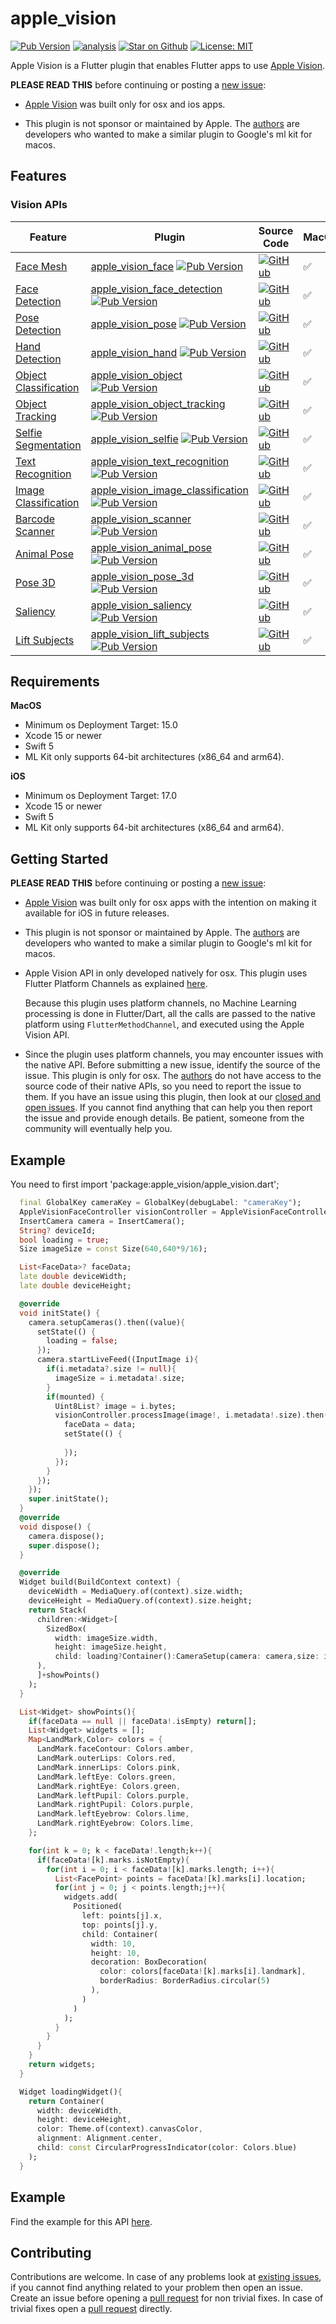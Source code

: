 # apple\_vision

[![Pub Version](https://img.shields.io/pub/v/apple_vision)](https://pub.dev/packages/apple_vision)
[![analysis](https://github.com/Knightro63/apple_vision/actions/workflows/flutter.yml/badge.svg)](https://github.com/Knightro63/apple_vision/actions/)
[![Star on Github](https://img.shields.io/github/stars/Knightro63/apple_vision.svg?style=flat&logo=github&colorB=deeppink&label=stars)](https://github.com/Knightro63/apple_vision)
[![License: MIT](https://img.shields.io/badge/license-MIT-purple.svg)](https://opensource.org/licenses/MIT)

Apple Vision is a Flutter plugin that enables Flutter apps to use [Apple Vision](https://developer.apple.com/documentation/vision).

**PLEASE READ THIS** before continuing or posting a [new issue](https://github.com/Knightro63/apple_vision):

- [Apple Vision](https://developer.apple.com/documentation/vision) was built only for osx and ios apps.

- This plugin is not sponsor or maintained by Apple. The [authors](https://github.com/Knightro63/apple_vision/blob/main/AUTHORS) are developers who wanted to make a similar plugin to Google's ml kit for macos.

## Features

### Vision APIs

| Feature                                                                                       | Plugin | Source Code| MacOS | iOS |
|-----------------------------------------------------------------------------------------------|--------|------------|---------|-----|
|[Face Mesh](https://developer.apple.com/documentation/vision/tracking_the_user_s_face_in_real_time)                   | [apple\_vision\_face](https://pub.dev/packages/apple_vision_face) [![Pub Version](https://img.shields.io/pub/v/apple_vision_face)](https://pub.dev/packages/apple_vision_face)                                        | [![GitHub](https://img.shields.io/badge/github-%23121011.svg?style=for-the-badge&logo=github&logoColor=white)](https://github.com/Knightro63/apple_vision/tree/master/packages/apple_vision_face)             | ✅ | ✅ |
|[Face Detection](https://developer.apple.com/documentation/vision/tracking_the_user_s_face_in_real_time)                   | [apple\_vision\_face\_detection](https://pub.dev/packages/apple_vision_face_detection) [![Pub Version](https://img.shields.io/pub/v/apple_vision_face_detection)](https://pub.dev/packages/apple_vision_face_detection)                                        | [![GitHub](https://img.shields.io/badge/github-%23121011.svg?style=for-the-badge&logo=github&logoColor=white)](https://github.com/Knightro63/apple_vision/tree/master/packages/apple_vision_face_detection)             | ✅ | ✅ |
|[Pose Detection](https://developer.apple.com/documentation/vision/detecting_human_body_poses_in_images)                   | [apple\_vision\_pose](https://pub.dev/packages/apple_vision_pose) [![Pub Version](https://img.shields.io/pub/v/apple_vision_pose)](https://pub.dev/packages/apple_vision_pose)                                        | [![GitHub](https://img.shields.io/badge/github-%23121011.svg?style=for-the-badge&logo=github&logoColor=white)](https://github.com/Knightro63/apple_vision/tree/master/packages/apple_vision_pose)             | ✅ | ✅ |
|[Hand Detection](https://developer.apple.com/documentation/vision/detecting_hand_poses_with_vision)                   | [apple\_vision\_hand](https://pub.dev/packages/apple_vision_hand) [![Pub Version](https://img.shields.io/pub/v/apple_vision_hand)](https://pub.dev/packages/apple_vision_hand)                                        | [![GitHub](https://img.shields.io/badge/github-%23121011.svg?style=for-the-badge&logo=github&logoColor=white)](https://github.com/Knightro63/apple_vision/tree/master/packages/apple_vision_hand)             | ✅ | ✅ |
|[Object Classification](https://developer.apple.com/documentation/vision/recognizing_objects_in_live_capture)                   | [apple\_vision\_object](https://pub.dev/packages/apple_vision_object) [![Pub Version](https://img.shields.io/pub/v/apple_vision_object)](https://pub.dev/packages/apple_vision_object)                                        | [![GitHub](https://img.shields.io/badge/github-%23121011.svg?style=for-the-badge&logo=github&logoColor=white)](https://github.com/Knightro63/apple_vision/tree/master/packages/apple_vision_object)             | ✅ | ✅ |
|[Object Tracking](https://developer.apple.com/documentation/vision/vntrackobjectrequest)                   | [apple\_vision\_object\_tracking](https://pub.dev/packages/apple_vision_object_tracking) [![Pub Version](https://img.shields.io/pub/v/apple_vision_object_tracking)](https://pub.dev/packages/apple_vision_object_tracking)                                        | [![GitHub](https://img.shields.io/badge/github-%23121011.svg?style=for-the-badge&logo=github&logoColor=white)](https://github.com/Knightro63/apple_vision/tree/master/packages/apple_vision_object_tracking)             | ✅ | ✅ |
|[Selfie Segmentation](https://developer.apple.com/documentation/vision/applying_matte_effects_to_people_in_images_and_video)                   | [apple\_vision\_selfie](https://pub.dev/packages/apple_vision_selfie) [![Pub Version](https://img.shields.io/pub/v/apple_vision_selfie)](https://pub.dev/packages/apple_vision_selfie)                                        | [![GitHub](https://img.shields.io/badge/github-%23121011.svg?style=for-the-badge&logo=github&logoColor=white)](https://github.com/Knightro63/apple_vision/tree/master/packages/apple_vision_selfie)             | ✅ | ✅ |
|[Text Recognition](https://developer.apple.com/documentation/vision/vnrecognizedtextobservation)                   | [apple\_vision\_text\_recognition](https://pub.dev/packages/apple_vision_recognize_text) [![Pub Version](https://img.shields.io/pub/v/apple_vision_recognize_text)](https://pub.dev/packages/apple_vision_recognize_text)                                        | [![GitHub](https://img.shields.io/badge/github-%23121011.svg?style=for-the-badge&logo=github&logoColor=white)](https://github.com/Knightro63/apple_vision/tree/master/packages/apple_vision_recognize_text)             | ✅ | ✅ |
|[Image Classification](https://developer.apple.com/documentation/vision/classifying_images_with_vision_and_core_ml)                   | [apple\_vision\_image\_classification](https://pub.dev/packages/apple_vision_image_classification) [![Pub Version](https://img.shields.io/pub/v/apple_vision_image_classification)](https://pub.dev/packages/apple_vision_image_classification)                                        | [![GitHub](https://img.shields.io/badge/github-%23121011.svg?style=for-the-badge&logo=github&logoColor=white)](https://github.com/Knightro63/apple_vision/tree/master/packages/apple_vision_image_classification)             | ✅ | ✅ |
|[Barcode Scanner](https://developer.apple.com/documentation/vision/vnbarcodeobservation)                   | [apple\_vision\_scanner](https://pub.dev/packages/apple_vision_scanner) [![Pub Version](https://img.shields.io/pub/v/apple_vision_scanner)](https://pub.dev/packages/apple_vision_scanner)                                        | [![GitHub](https://img.shields.io/badge/github-%23121011.svg?style=for-the-badge&logo=github&logoColor=white)](https://github.com/Knightro63/apple_vision/tree/master/packages/apple_vision_scanner)             | ✅ | ✅ |
|[Animal Pose](https://developer.apple.com/documentation/vision/vndetectanimalbodyposerequest)                   | [apple\_vision\_animal\_pose](https://pub.dev/packages/apple_vision_animal_pose) [![Pub Version](https://img.shields.io/pub/v/apple_vision_animal_pose)](https://pub.dev/packages/apple_vision_animal_pose)                                        | [![GitHub](https://img.shields.io/badge/github-%23121011.svg?style=for-the-badge&logo=github&logoColor=white)](https://github.com/Knightro63/apple_vision/tree/master/packages/apple_vision_animal_pose)             | ✅ | ✅ |
|[Pose 3D](https://developer.apple.com/documentation/vision/identifying_3d_human_body_poses_in_images)                   | [apple\_vision\_pose\_3d](https://pub.dev/packages/apple_vision_pose_3d) [![Pub Version](https://img.shields.io/pub/v/apple_vision_pose_3d)](https://pub.dev/packages/apple_vision_pose_3d)                                        | [![GitHub](https://img.shields.io/badge/github-%23121011.svg?style=for-the-badge&logo=github&logoColor=white)](https://github.com/Knightro63/apple_vision/tree/master/packages/apple_vision_pose_3d)             | ✅ | ✅ |
|[Saliency](https://developer.apple.com/documentation/vision/vnsaliencyimageobservation)                   | [apple\_vision\_saliency](https://pub.dev/packages/apple_vision_saliency) [![Pub Version](https://img.shields.io/pub/v/apple_vision_saliency)](https://pub.dev/packages/apple_vision_saliency)                                        | [![GitHub](https://img.shields.io/badge/github-%23121011.svg?style=for-the-badge&logo=github&logoColor=white)](https://github.com/Knightro63/apple_vision/tree/master/packages/apple_vision_saliency)             | ✅ | ✅ |
|[Lift Subjects](https://developer.apple.com/documentation/vision/vnsaliencyimageobservation)                   | [apple\_vision\_lift\_subjects](https://pub.dev/packages/apple_vision_lift_subjects) [![Pub Version](https://img.shields.io/pub/v/apple_vision_lift_subjects)](https://pub.dev/packages/apple_vision_lift_subjects)                                        | [![GitHub](https://img.shields.io/badge/github-%23121011.svg?style=for-the-badge&logo=github&logoColor=white)](https://github.com/Knightro63/apple_vision/tree/master/packages/apple_vision_lift_subjects)             | ✅ | ✅ |
## Requirements

**MacOS**
 - Minimum os Deployment Target: 15.0
 - Xcode 15 or newer
 - Swift 5
 - ML Kit only supports 64-bit architectures (x86_64 and arm64).

**iOS**
 - Minimum os Deployment Target: 17.0
 - Xcode 15 or newer
 - Swift 5
 - ML Kit only supports 64-bit architectures (x86_64 and arm64).

## Getting Started

**PLEASE READ THIS** before continuing or posting a [new issue](https://github.com/Knightro63/apple_vision):

- [Apple Vision](https://developer.apple.com/documentation/vision) was built only for osx apps with the intention on making it available for iOS in future releases.

- This plugin is not sponsor or maintained by Apple. The [authors](https://github.com/Knightro63/apple_vision/blob/main/AUTHORS) are developers who wanted to make a similar plugin to Google's ml kit for macos.

- Apple Vision API in only developed natively for osx. This plugin uses Flutter Platform Channels as explained [here](https://docs.flutter.dev/development/platform-integration/platform-channels).

  Because this plugin uses platform channels, no Machine Learning processing is done in Flutter/Dart, all the calls are passed to the native platform using `FlutterMethodChannel`, and executed using the Apple Vision API.

- Since the plugin uses platform channels, you may encounter issues with the native API. Before submitting a new issue, identify the source of the issue. This plugin is only for osx. The [authors](https://github.com/Knightro63/apple_vision/blob/main/AUTHORS) do not have access to the source code of their native APIs, so you need to report the issue to them. If you have an issue using this plugin, then look at our [closed and open issues](https://github.com/flutter-ml/google_ml_kit_flutter/issues). If you cannot find anything that can help you then report the issue and provide enough details. Be patient, someone from the community will eventually help you.

## Example

You need to first import 'package:apple_vision/apple_vision.dart';

```dart
  final GlobalKey cameraKey = GlobalKey(debugLabel: "cameraKey");
  AppleVisionFaceController visionController = AppleVisionFaceController();
  InsertCamera camera = InsertCamera();
  String? deviceId;
  bool loading = true;
  Size imageSize = const Size(640,640*9/16);

  List<FaceData>? faceData;
  late double deviceWidth;
  late double deviceHeight;

  @override
  void initState() {
    camera.setupCameras().then((value){
      setState(() {
        loading = false;
      });
      camera.startLiveFeed((InputImage i){
        if(i.metadata?.size != null){
          imageSize = i.metadata!.size;
        }
        if(mounted) {
          Uint8List? image = i.bytes;
          visionController.processImage(image!, i.metadata!.size).then((data){
            faceData = data;
            setState(() {
              
            });
          });
        }
      });
    });
    super.initState();
  }
  @override
  void dispose() {
    camera.dispose();
    super.dispose();
  }

  @override
  Widget build(BuildContext context) {
    deviceWidth = MediaQuery.of(context).size.width;
    deviceHeight = MediaQuery.of(context).size.height;
    return Stack(
      children:<Widget>[
        SizedBox(
          width: imageSize.width, 
          height: imageSize.height, 
          child: loading?Container():CameraSetup(camera: camera,size: imageSize,)
      ),
      ]+showPoints()
    );
  }

  List<Widget> showPoints(){
    if(faceData == null || faceData!.isEmpty) return[];
    List<Widget> widgets = [];
    Map<LandMark,Color> colors = {
      LandMark.faceContour: Colors.amber,
      LandMark.outerLips: Colors.red,
      LandMark.innerLips: Colors.pink,
      LandMark.leftEye: Colors.green,
      LandMark.rightEye: Colors.green,
      LandMark.leftPupil: Colors.purple,
      LandMark.rightPupil: Colors.purple,
      LandMark.leftEyebrow: Colors.lime,
      LandMark.rightEyebrow: Colors.lime,
    };

    for(int k = 0; k < faceData!.length;k++){
      if(faceData![k].marks.isNotEmpty){
        for(int i = 0; i < faceData![k].marks.length; i++){
          List<FacePoint> points = faceData![k].marks[i].location;
          for(int j = 0; j < points.length;j++){
            widgets.add(
              Positioned(
                left: points[j].x,
                top: points[j].y,
                child: Container(
                  width: 10,
                  height: 10,
                  decoration: BoxDecoration(
                    color: colors[faceData![k].marks[i].landmark],
                    borderRadius: BorderRadius.circular(5)
                  ),
                )
              )
            );
          }
        }
      }
    }
    return widgets;
  }

  Widget loadingWidget(){
    return Container(
      width: deviceWidth,
      height: deviceHeight,
      color: Theme.of(context).canvasColor,
      alignment: Alignment.center,
      child: const CircularProgressIndicator(color: Colors.blue)
    );
  }
```

## Example

Find the example for this API [here](https://github.com/Knightro63/apple_vision/tree/main/packages/apple_vision_pose/example/lib/visionPose.dart).

## Contributing

Contributions are welcome.
In case of any problems look at [existing issues](https://github.com/Knightro63/apple_vision/issues), if you cannot find anything related to your problem then open an issue.
Create an issue before opening a [pull request](https://github.com/Knightro63/apple_vision/pulls) for non trivial fixes.
In case of trivial fixes open a [pull request](https://github.com/Knightro63/apple_vision/pulls) directly.
